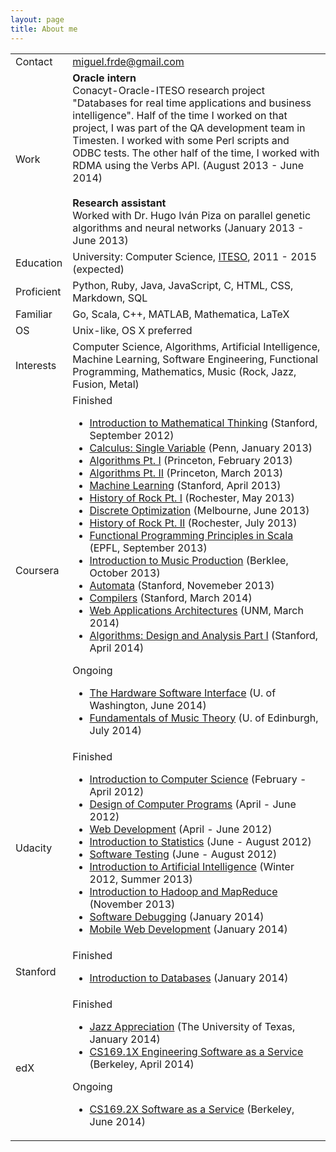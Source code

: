 ```yaml
---
layout: page
title: About me
---
```



<table class="table table-bordered table-striped" id="table-about">
	<tr>
		<td class='table-left'>Contact</td>
		<td><a href="mailto:miguel.frde@gmail.com">miguel.frde@gmail.com</a></td>
	</tr>
	<tr>
		<td class='table-left'>Work</td>
		<td>
		<b>Oracle intern</b>
		<br>Conacyt-Oracle-ITESO research project "Databases for real time applications and business intelligence".
		Half of the time I worked on that project, I was part of the QA development team in Timesten. I worked with some Perl scripts and ODBC tests.
		The other half of the time, I worked with RDMA using the Verbs API. (August 2013 - June 2014)
		<br><br>
		<b>Research assistant</b>
		<br>Worked with Dr. Hugo Iván Piza on parallel genetic algorithms and neural networks (January 2013 - June 2013)
		</td>
	</tr>
	<tr>
		<td class='table-left'>Education</td>
		<td>
			University: Computer Science, <a href="http://iteso.mx">ITESO</a>, 2011 - 2015 (expected)<br>
		</td>
	</tr>
	<tr>
		<td class='table-left'>Proficient</td>
		<td>Python, Ruby, Java, JavaScript, C, HTML, CSS, Markdown, SQL</td>
	</tr>
	<tr>
		<td class='table-left'>Familiar</td>
		<td>Go, Scala, C++, MATLAB, Mathematica, LaTeX</td>
	</tr>
	<tr>
		<td class='table-left'>OS</td>
		<td>Unix-like, OS X preferred</td>
	</tr>
	<tr>
		<td class='table-left'>Interests</td>
		<td>Computer Science, Algorithms, Artificial Intelligence, Machine Learning, Software Engineering, Functional Programming, Mathematics, Music (Rock, Jazz, Fusion, Metal)</td>
	</tr>
	<tr>
		<td class='table-left'>Coursera</td>
		<td>
			Finished
			<ul class="courses-list">
				<li><a href="https://www.coursera.org/course/maththink">Introduction to Mathematical Thinking</a> (Stanford, September 2012)</li>
				<li><a href="https://www.coursera.org/course/calcsing">Calculus: Single Variable</a> (Penn, January 2013)</li>
				<li><a href="https://www.coursera.org/course/algs4partI">Algorithms Pt. I</a> (Princeton, February 2013)</li>
				<li><a href="https://www.coursera.org/course/algs4partII">Algorithms Pt. II</a> (Princeton, March 2013)</li>
				<li><a href="https://www.coursera.org/course/ml">Machine Learning</a> (Stanford, April 2013)</li>
				<li><a href="https://www.coursera.org/course/historyofrock1">History of Rock Pt. I</a> (Rochester, May 2013)</li>
				<li><a href="https://www.coursera.org/course/optimization">Discrete Optimization</a> (Melbourne, June 2013)</li>
				<li><a href="https://www.coursera.org/course/historyofrock2">History of Rock Pt. II</a> (Rochester, July 2013)</li>
				<li><a href="https://www.coursera.org/course/progfun">Functional Programming Principles in Scala</a> (EPFL, September 2013)</li>
				<li><a href="https://www.coursera.org/course/musicproduction">Introduction to Music Production</a> (Berklee, October 2013)</li>
				<li><a href="https://www.coursera.org/course/automata">Automata</a> (Stanford, Novemeber 2013)</li>
				<li><a href="https://www.coursera.org/course/compilers">Compilers</a> (Stanford, March 2014)</li>
				<li><a href="https://www.coursera.org/course/webapplications">Web Applications Architectures</a> (UNM, March 2014)</li>
				<li><a href="https://www.coursera.org/course/algo">Algorithms: Design and Analysis Part I</a> (Stanford, April 2014)</li>
			</ul>
            Ongoing
            <ul class="courses-list">
				<li><a href="https://www.coursera.org/course/hwswinterface">The Hardware Software Interface</a> (U. of Washington, June 2014)</li>
				<li><a href="https://www.coursera.org/course/musictheory">Fundamentals of Music Theory</a> (U. of Edinburgh, July 2014)</li>
            </ul>
		</td>
	</tr>
	<tr>
		<td class='table-left'>Udacity</td>
		<td>
			Finished
			<ul class="courses-list">
				<li><a href="https://www.udacity.com/course/cs101">Introduction to Computer Science</a> (February - April 2012)</li>
				<li><a href="https://www.udacity.com/course/cs212">Design of Computer Programs</a> (April - June 2012)</li>
				<li><a href="https://www.udacity.com/course/cs253">Web Development</a> (April - June 2012)</li>
				<li><a href="https://www.udacity.com/course/st101">Introduction to Statistics</a> (June - August 2012)</li>
				<li><a href="https://www.udacity.com/course/cs258">Software Testing</a> (June - August 2012)</li>
				<li><a href="https://www.udacity.com/course/cs271">Introduction to Artificial Intelligence</a> (Winter 2012, Summer 2013)</li>
				<li><a href="https://www.udacity.com/course/ud617">Introduction to Hadoop and MapReduce</a> (November 2013)</li>
				<li><a href="https://www.udacity.com/course/cs259">Software Debugging</a> (January 2014)</li>
				<li><a href="https://www.udacity.com/course/cs256">Mobile Web Development</a> (January 2014)</li>
			</ul>
		</td>
	</tr>
	<tr>
		<td class='table-left'>Stanford</td>
		<td>
			Finished
			<ul class="courses-list">
				<li><a href="https://class.stanford.edu/courses/Engineering/db/2014_1/about">Introduction to Databases</a> (January 2014)</li>
			</ul>
		</td>
	</tr>
	<tr>
        <td class='table-left'>edX</td>
        <td>
            Finished
            <ul class="courses-list">
                <li><a href="https://www.edx.org/course/utaustinx/utaustinx-ut-8-01x-jazz-appreciation-1149">Jazz Appreciation</a> (The University of Texas, January 2014)</li>
                <li><a href="https://www.edx.org/course/uc-berkeleyx/uc-berkeleyx-cs169-1x-engineering-1377">CS169.1X Engineering Software as a Service</a> (Berkeley, April 2014)</li>
            </ul>
            Ongoing
            <ul class="courses-list">
            	<li><a href="https://www.edx.org/course/uc-berkeleyx/uc-berkeleyx-cs169-2x-software-service-1275">CS169.2X Software as a Service</a> (Berkeley, June 2014)</li>
            </ul>
        </td>
    </tr>
</table>
